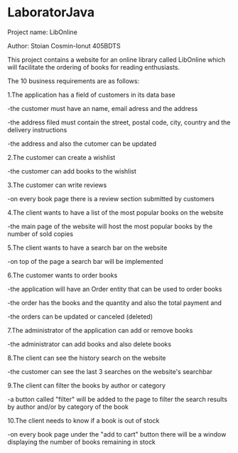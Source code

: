 # LaboratorJava
Project name: LibOnline

Author: Stoian Cosmin-Ionut 405BDTS

This project contains a website for an online library called LibOnline which will facilitate the ordering of books for reading enthusiasts.

The 10 business requirements are as follows:

1.The application has a field of customers in its data base

-the customer must have an name, email adress and the address

-the address filed must contain the street, postal code, city, country and the delivery instructions

-the address and also the cutomer can be updated

2.The customer can create a wishlist

-the customer can add books to the wishlist

3.The customer can write reviews 

-on every book page there is a review section submitted by customers

4.The client wants to have a list of the most popular books on the website

-the main page of the website will host the most popular books by the number of sold copies

5.The client wants to have a search bar on the website

-on top of the page a search bar will be implemented

6.The customer wants to order books

-the application will have an Order entity that can be used to order books

-the order has the books and the quantity and also the total payment and 

-the orders can be updated or canceled (deleted)

7.The administrator of the application can add or remove books

-the administrator can add books and also delete books

8.The client can see the history search on the website

-the customer can see the last 3 searches on the website's searchbar

9.The client can filter the books by author or category

-a button called "filter" will be added to the page to filter the search results by author and/or by category of the book

10.The client needs to know if a book is out of stock

-on every book page under the "add to cart" button there will be a window displaying the number of books remaining in stock
